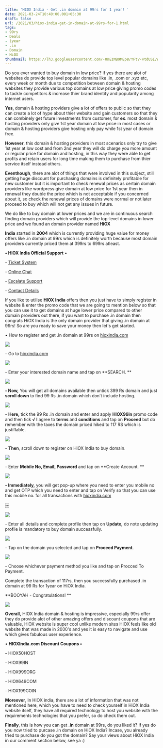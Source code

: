 ```yaml
---
title: 'HIOX India - Get .in domain at 99rs for 1 year! '
date: 2021-03-24T10:40:00.001+05:30
draft: false
url: /2021/03/hiox-india-get-in-domain-at-99rs-for-1.html
tags: 
- 99rs
- Deals
- 1year
- .in
- Domain
- HiOX
thumbnail: https://lh3.googleusercontent.com/-0mEzMB9MEp8/YFtV-vtdUSI/AAAAAAAAD0s/4MCpcO2UzaUe9g1eGsdGw2Q2EGGKG0z0wCLcBGAsYHQ/s1600/1616598516827450-0.png "HIOX India - Get .in domain at 99rs for 1 year!"
--- 
```


  

Do you ever wanted to buy domain in low price? If yes there are alot of websites do provide top level popular domains like .in, .com or .xyz etc, every week or month due to competition between domain & hosting websites they provide various top domains at low price giving promo codes to tackle competitors & increase thier brand identity and popularity among internet users. 

  

**Yes**, domain & hosting providers give a lot of offers to public so that they can create a lot of hype about thier website and gain customers so that they can combinely get future investments from customer, for **ex**. most domain & hosting providers only give 1st year domain at low price in most cases or domain & hosting providers give hosting only pay while 1st year of domain free. 

  

**However**, this domain & hosting providers in most scenarios only try to give 1st year at low cost and from 2nd year they will do charge you more amount or regular price for domain and hosting, in this way they were able to get profits and retain users for long time making them to purchase from thier service itself instead others. 

  

**Eventhough**, there are alot of things that were involved in this subject, still getting huge discount for purchasing domains is definitely profitable for new customer but it is important to check renewal prices as certain domain providers like wordpress give domain at low price for 1st year then in renewal they double the price which is not acceptable if you concerned about it, so check the renewal prices of domains were normal or not later proceed to buy which will not get any issues in future. 

  

We do like to buy domain at lower prices and we are in continuous search finding domain providers which will provide the top-level domains in lower price and we found an domain provider named **HiOX**

**India** started in **2004** which is currently providing huge value for money offers like .in domain at 99rs which is definitely worth because most domain providers currently priced them at 399rs to 699rs atleast. 

  

**• HIOX India Official Support** • 

  

\- [Ticket System](https://www.hioxindia.com/tickets/)

\- [Online Chat](https://www.hioxindia.com/chat.php)

\- [Escalate Support](https://www.hioxindia.com/escalation.php)

\- [Contact Details](https://www.hioxindia.com/contact.php)

  

  

If you like to utilise **HIOX** **India** offers then you just have to simply register in website & enter the promo code that we are going to mention below so that you can use it to get domains at huge lower price compared to other domain providers out there, if you want to purchase .in domain then congrats HiOX India is the only domain provider that giving .in domain at 99rs! So are you ready to save your money then let's get started. 

  

• How to register and get .in domain at 99rs on [hioxindia.com](http://hioxindia.com)

  

 ![](https://lh3.googleusercontent.com/-ZxxTXJRYaZo/YFtV9GCxd7I/AAAAAAAAD0o/TsuIKKlOR0s09HLYBQRz2acHK47gOft2QCLcBGAsYHQ/s1600/1616598511082243-1.png) 

  

\- Go to [hioxindia.com](http://hioxindia.com)

  

 ![](https://lh3.googleusercontent.com/--gYhu1xC7qU/YFtV7pG4cFI/AAAAAAAAD0k/hWXdUHCVkd8FroMaRy2olChtOBqt4OWkQCLcBGAsYHQ/s1600/1616598504171006-2.png) 

  

\- Enter your interested domain name and tap on **SEARCH. **

 **![](https://lh3.googleusercontent.com/-puvl4tpQToU/YFtV5kWcLlI/AAAAAAAAD0g/z7CvDEfIseQVX9gr8yNyZ7AOJjpYt_63wCLcBGAsYHQ/s1600/1616598494187227-3.png)** 

**\- Now,** You will get all domains available then untick 399 Rs domain and just **scroll down** to find 99 Rs .in domain which don't include hosting. 

  

 ![](https://lh3.googleusercontent.com/-d-35k_A82bY/YFtV3hlyaPI/AAAAAAAAD0c/GtUEusdmG5sEyZwmcHLnpH2fo5EHCVSRQCLcBGAsYHQ/s1600/1616598484955840-4.png) 

  

\- **Here,** tick the 99 Rs .in domain and enter and apply **HIOX99in** promo code and then tick **√** I agree to **terms** and **conditions** and tap on **Proceed** but do remember with the taxes the domain priced hiked to 117 RS which is justifIable. 

  

 ![](https://lh3.googleusercontent.com/-8FINHSIStNo/YFtV1HmdkgI/AAAAAAAAD0Y/ww6vCCoOtm4I9sSFhXdZ3G-Hz8o47zRzQCLcBGAsYHQ/s1600/1616598477701973-5.png) 

  

\- **Then**, scroll down to register on HiOX India to buy domain. 

  

 ![](https://lh3.googleusercontent.com/-dz4IhyJpGsY/YFtVzeH6bcI/AAAAAAAAD0U/qahfeOkavqo5fV6zCTD768WdbomRl4QPQCLcBGAsYHQ/s1600/1616598469783514-6.png) 

  

\- Enter **Mobile No, Email, Password** and tap on **Create Account. **

 **![](https://lh3.googleusercontent.com/-sdJDkwoCWEk/YFtVxTXmuVI/AAAAAAAAD0Q/CBEzfNDBbTQFhiwc9kozAXIW--FVYqGEwCLcBGAsYHQ/s1600/1616598461811937-7.png)** 

**\- Immediately,** you will get pop-up where you need to enter you mobile no and get OTP which you need to enter and tap on Verify so that you can use this mobile no. for all transactions with [hioxindia.com](http://hioxindia.com)

  

￼

 ![](https://lh3.googleusercontent.com/-pTS29ZB-XYY/YFtVvTLmKWI/AAAAAAAAD0M/d-8AQIHJEaYfsAhfpIlK8MbBtKdU5S-2QCLcBGAsYHQ/s1600/1616598456169598-8.png) 

  

\- Enter all details and complete profile then tap on **Update,** do note updating profile is mandatory to buy domain successfully. 

  

 ![](https://lh3.googleusercontent.com/-ea7vhmsYHfY/YFtVtzyfRiI/AAAAAAAAD0I/wQAeQyse1OYIup4xLSNFGCHeAhq5Lcb8QCLcBGAsYHQ/s1600/1616598448570158-9.png) 

  

\- Tap on the domain you selected and tap on **Proceed Payment**. 

  

 ![](https://lh3.googleusercontent.com/-0LE2RynFP4E/YFtVr5tG-EI/AAAAAAAAD0E/vfdDQi6UfTMeyvPisq0CM0fsg4St4ce-wCLcBGAsYHQ/s1600/1616598425339802-10.png) 

  

\- Choose whichever payment method you like and tap on Procced To Payment. 

  

Complete the transaction of 117rs, then you successfully purchased .in domain at 99 Rs for 1year on HiOX India. 

  

**BOOYAH - Congratulations! **

 **![](https://lh3.googleusercontent.com/-u0n3ppmNpZ4/YFtVmGlxhPI/AAAAAAAAD0A/8klLFNqGGSICcKJyYAX1Mv5Tl04s6aKOwCLcBGAsYHQ/s1600/1616598393016235-11.png)** 

**Overall,** HIOX India domain & hosting is impressive, especially 99rs offer they do provide alot of other amazing offers and discount coupons that are valuable, HiOX website is super cool unlike modern sites HiOX feels like old website that was made in 2000's and yes it is easy to navigate and use which gives fabulous user experience. 

  

• **HIOXIndia.com Discount Coupons •**

**\-** HIOX50HOST

\- HIOX99IN

\- HIOX999ORG

\- HIOX649COM

\- HIOX199COIN

  

**Moreover**, In HIOX india, there are a lot of information that was not mentioned here, which you have to need to check yourself in HiOX India website itself, they have all required technology to host you website with the requirements technologies that you prefer, so do check them out. 

  

**Finally**, this is how you can get **.in** domain at 99rs, do you liked it? If yes do you now tried to purcase .in domain on HiOX India? Incase, you already tried to purchase do you got the domain? Say your views about HiOX India in our comment section below, see ya :)